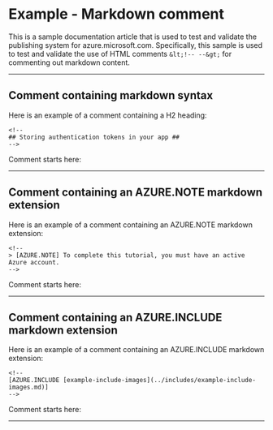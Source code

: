 <properties pageTitle="Documentation Example - Comment" metaKeywords="" description="This is an example document" services="" documentationCenter="" title="Documentation Example - Comment" solutions="" authors="" videoId="" scriptId="" />

# Example - Markdown comment #

This is a sample documentation article that is used to test and validate the publishing system for azure.microsoft.com. Specifically, this sample is used to test and validate the use of HTML comments <ph id="ph1">````&lt;!-- --&gt;````</ph> for commenting out markdown content.  

---
## Comment containing markdown syntax ##

Here is an example of a comment containing a H2 heading:

````lang-html
<!--
## Storing authentication tokens in your app ##
-->
````

Comment starts here:
<!--
## Storing authentication tokens in your app ##
-->

---
## Comment containing an AZURE.NOTE markdown extension ##

Here is an example of a comment containing an AZURE.NOTE markdown extension:

````lang-html
<!--
> [AZURE.NOTE] To complete this tutorial, you must have an active Azure account.
-->
````

Comment starts here:
<!--
> [AZURE.NOTE] To complete this tutorial, you must have an active Azure account.
-->


---
## Comment containing an AZURE.INCLUDE markdown extension ##

Here is an example of a comment containing an AZURE.INCLUDE markdown extension:

````lang-html
<!--
[AZURE.INCLUDE [example-include-images](../includes/example-include-images.md)]
-->
````

Comment starts here:
<!--
[AZURE.INCLUDE [example-include-images](../includes/example-include-images.md)]
-->
---
